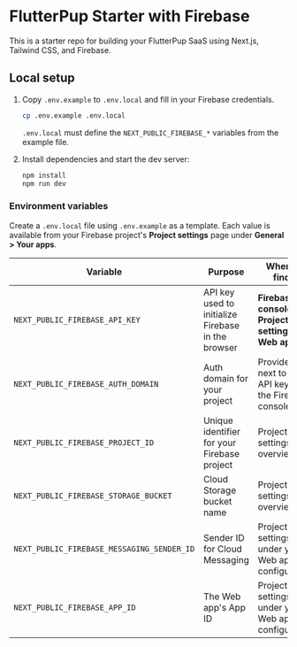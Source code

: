 # FlutterPup Starter with Firebase

This is a starter repo for building your FlutterPup SaaS using Next.js,
Tailwind CSS, and Firebase.

## Local setup

1. Copy `.env.example` to `.env.local` and fill in your Firebase
   credentials.

   ```bash
   cp .env.example .env.local
   ```

   `.env.local` must define the `NEXT_PUBLIC_FIREBASE_*` variables from the
   example file.

2. Install dependencies and start the dev server:

   ```bash
   npm install
   npm run dev
   ```

### Environment variables

Create a `.env.local` file using `.env.example` as a template. Each value is
available from your Firebase project's **Project settings** page under
**General > Your apps**.

| Variable | Purpose | Where to find it |
| --- | --- | --- |
| `NEXT_PUBLIC_FIREBASE_API_KEY` | API key used to initialize Firebase in the browser | **Firebase console** &rarr; **Project settings** &rarr; **Web app** | 
| `NEXT_PUBLIC_FIREBASE_AUTH_DOMAIN` | Auth domain for your project | Provided next to the API key in the Firebase console | 
| `NEXT_PUBLIC_FIREBASE_PROJECT_ID` | Unique identifier for your Firebase project | Project settings overview | 
| `NEXT_PUBLIC_FIREBASE_STORAGE_BUCKET` | Cloud Storage bucket name | Project settings overview | 
| `NEXT_PUBLIC_FIREBASE_MESSAGING_SENDER_ID` | Sender ID for Cloud Messaging | Project settings under your Web app configuration | 
| `NEXT_PUBLIC_FIREBASE_APP_ID` | The Web app's App ID | Project settings under your Web app configuration |

